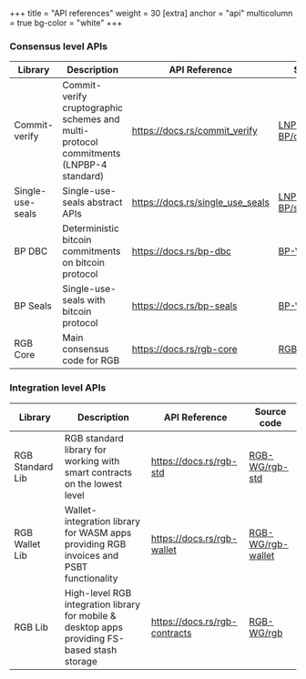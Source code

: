 +++
title = "API references"
weight = 30
[extra]
anchor = "api"
multicolumn = true
bg-color = "white"
+++

### Consensus level APIs

| Library          | Description                                                                           | API Reference                      | Source code                                                                                              |
|------------------|---------------------------------------------------------------------------------------|------------------------------------|----------------------------------------------------------------------------------------------------------|
| Commit-verify    | Commit-verify cruptographic schemes and multi-protocol commitments (LNPBP-4 standard) | <https://docs.rs/commit_verify>    | [LNP-BP/commit_verify](https://github.com/LNP-BP/client_side_validation/tree/master/commit_verify)       |
| Single-use-seals | Single-use-seals abstract APIs                                                        | <https://docs.rs/single_use_seals> | [LNP-BP/single_use_seals](https://github.com/LNP-BP/client_side_validation/tree/master/single_use_seals) |
| BP DBC           | Deterministic bitcoin commitments on bitcoin protocol                                 | <https://docs.rs/bp-dbc>           | [BP-WG/bp-dbc](https://github.com/BP-WG/bp-core/tree/master/dbc)                                         | 
| BP Seals         | Single-use-seals with bitcoin protocol                                                | <https://docs.rs/bp-seals>         | [BP-WG/bp-seals](https://github.com/BP-WG/bp-core/tree/master/seals)                                     | 
| RGB Core         | Main consensus code for RGB                                                           | <https://docs.rs/rgb-core>         | [RGB-WG/rgb-core](https://github.com/RGB-WG/rgb-core)                                                    |

### Integration level APIs

| Library          | Description                                                                                   | API Reference                   | Source code                                                            |
|------------------|-----------------------------------------------------------------------------------------------|---------------------------------|------------------------------------------------------------------------|
| RGB Standard Lib | RGB standard library for working with smart contracts on the lowest level                     | <https://docs.rs/rgb-std>       | [RGB-WG/rgb-std](https://github.com/RGB-WG/rgb-wallet/tree/master/std) |
| RGB Wallet Lib   | Wallet-integration library for WASM apps providing RGB invoices and PSBT functionality        | <https://docs.rs/rgb-wallet>    | [RGB-WG/rgb-wallet](https://github.com/RGB-WG/rgb-wallet)              |
| RGB Lib          | High-level RGB integration library for mobile & desktop apps providing FS-based stash storage | <https://docs.rs/rgb-contracts> | [RGB-WG/rgb](https://github.com/RGB-WG/rgb)                            |

